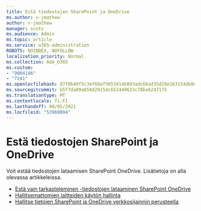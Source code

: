 ```yaml
---
title: Estä tiedostojen SharePoint ja OneDrive
ms.author: v-jmathew
author: v-jmathew
manager: scotv
ms.audience: Admin
ms.topic: article
ms.service: o365-administration
ROBOTS: NOINDEX, NOFOLLOW
localization_priority: Normal
ms.collection: Adm_O365
ms.custom:
- "9004146"
- "7241"
ms.openlocfilehash: 87f0b48f5c3ef68af5053414b893adc66ad35d28e163154db8c3f2b3a52cf4a7
ms.sourcegitcommit: b5f7da89a650d2915dc652449623c78be6247175
ms.translationtype: MT
ms.contentlocale: fi-FI
ms.lasthandoff: 08/05/2021
ms.locfileid: "53969094"
---
```

# <a name="block-downloads-for-sharepoint-and-onedrive"></a>Estä tiedostojen SharePoint ja OneDrive

Voit estää tiedostojen lataamisen SharePoint OneDrive. Lisätietoja on alla olevassa artikkeleissa.

- [Estä vain tarkasteleminen -tiedostojen lataaminen SharePoint OneDrive](https://support.microsoft.com/office/block-downloads-for-view-only-files-in-sharepoint-and-onedrive-6051184b-62ac-4149-b874-13dcd40ef91e)
- [Hallitsemattomien laitteiden käytön hallinta](https://docs.microsoft.com/sharepoint/control-access-from-unmanaged-devices)
- [Hallitse tietojen SharePoint ja OneDrive verkkosijainnin perusteella](https://docs.microsoft.com/sharepoint/control-access-based-on-network-location)
